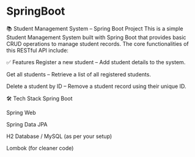 # SpringBoot

📚 Student Management System – Spring Boot Project
This is a simple Student Management System built with Spring Boot that provides basic CRUD operations to manage student records. The core functionalities of this RESTful API include:

✅ Features
Register a new student – Add student details to the system.

Get all students – Retrieve a list of all registered students.

Delete a student by ID – Remove a student record using their unique ID.

🛠️ Tech Stack
Spring Boot

Spring Web

Spring Data JPA

H2 Database / MySQL (as per your setup)

Lombok (for cleaner code)
